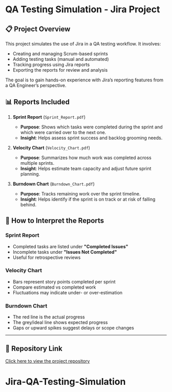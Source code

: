 # QA Testing Simulation - Jira Project

## 📋 Project Overview
This project simulates the use of Jira in a QA testing workflow. It involves:
- Creating and managing Scrum-based sprints
- Adding testing tasks (manual and automated)
- Tracking progress using Jira reports
- Exporting the reports for review and analysis

The goal is to gain hands-on experience with Jira’s reporting features from a QA Engineer’s perspective.

## 📊 Reports Included
1. **Sprint Report** (`Sprint_Report.pdf`)
   - **Purpose**: Shows which tasks were completed during the sprint and which were carried over to the next one.
   - **Insight**: Helps assess sprint success and backlog grooming needs.

2. **Velocity Chart** (`Velocity_Chart.pdf`)
   - **Purpose**: Summarizes how much work was completed across multiple sprints.
   - **Insight**: Helps estimate team capacity and adjust future sprint planning.

3. **Burndown Chart** (`Burndown_Chart.pdf`)
   - **Purpose**: Tracks remaining work over the sprint timeline.
   - **Insight**: Helps identify if the sprint is on track or at risk of falling behind.

## 📖 How to Interpret the Reports

### Sprint Report
- Completed tasks are listed under **"Completed Issues"**
- Incomplete tasks under **"Issues Not Completed"**
- Useful for retrospective reviews

### Velocity Chart
- Bars represent story points completed per sprint
- Compare estimated vs completed work
- Fluctuations may indicate under- or over-estimation

### Burndown Chart
- The red line is the actual progress
- The grey/ideal line shows expected progress
- Gaps or upward spikes suggest delays or scope changes

---

## 🔗 Repository Link
[Click here to view the project repository](https://github.com/YOUR_USERNAME/jira-qa-testing-simulation)
# Jira-QA-Testing-Simulation
